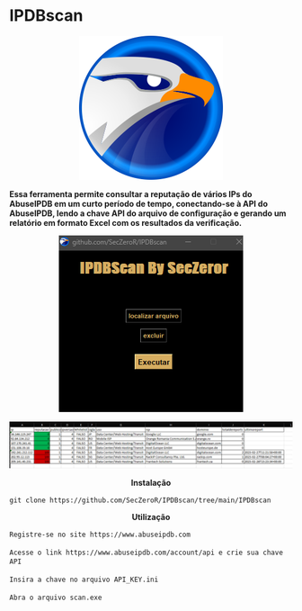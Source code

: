 # IPDBscan

<p align="center">
  <img src="imagens/eagle1.png" alt="IPDB"</p>

<b>Essa ferramenta permite consultar a reputação de vários IPs do AbuseIPDB em um curto período de tempo, conectando-se à API do AbuseIPDB, lendo a chave API do arquivo de configuração e gerando um relatório em formato Excel com os resultados da verificação.</b>

<p align="center">
  <img src="imagens/ipdb1.png" alt="IPDB"/>
</p>
<p align="center">
  <img src="imagens/excel.png" alt="IPDB"/>
</p>
<p align="center">
<b>Instalação </b>
<p/>

```
git clone https://github.com/SecZeroR/IPDBscan/tree/main/IPDBscan

```
<p align="center">
<b>Utilização</b> </p>


```
Registre-se no site https://www.abuseipdb.com

Acesse o link https://www.abuseipdb.com/account/api e crie sua chave API

Insira a chave no arquivo API_KEY.ini

Abra o arquivo scan.exe 

```




